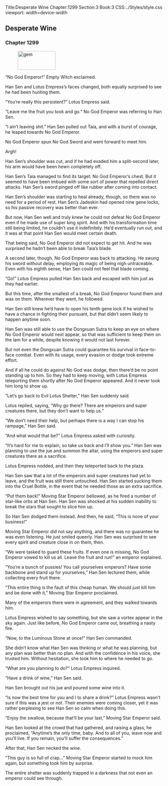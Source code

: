 Title:Desperate Wine 
Chapter:1299 
Section:3 
Book:3 
CSS:../Styles/style.css 
viewport: width=device-width
  
## Desperate Wine
### Chapter 1299
  
<figure>
	<img src="../Images/gem.gif" alt="gem" id="gem" width="120" height="60" />
</figure>
  

  
“No God Emperor!” Empty Witch exclaimed.

Han Sen and Lotus Empress’s faces changed, both equally surprised to see he had been hunting them.

“You’re really this persistent?” Lotus Empress said.

“Leave me the fruit you took and go.” No God Emperor was referring to Han Sen.

“I ain’t leaving shit.” Han Sen pulled out Taia, and with a burst of courage, he leaped towards No God Emperor.

No God Emperor spun No God Sword and went forward to meet him.

Argh!

Han Sen’s shoulder was cut, and if he had evaded him a split-second later, his arm would have been hewn completely off.

Han Sen’s Taia managed to find its target: No God Emperor’s chest. But it seemed to have been imbued with some sort of power that repelled direct attacks. Han Sen’s sword pinged off like rubber after coming into contact.

Han Sen’s shoulder was starting to heal already, though, so there was no need for a period of rest. Han Sen’s Jadeskin had opened nine gene locks, so his passive recovery was better than ever.

But now, Han Sen well and truly knew he could not defeat No God Emperor even if he made use of super king spirit. And with his transformation time still being limited, he couldn’t use it indefinitely. He’d eventually run out, and it was at that point Han Sen would meet certain death.

That being said, No God Emperor did not expect to get hit. And he was surprised he hadn’t been able to break Taia’s blade.

A second later, though, No God Emperor was back to attacking. He swung his sword without delay, employing its magic of being nigh untraceable. Even with his eighth sense, Han Sen could not feel that blade coming.

“Go!” Lotus Empress pulled Han Sen back and escaped with him just as they had earlier.

But this time, after the smallest of a break, No God Emperor found them and was on them. Wherever they went, he followed.

Han Sen still knew he’d have to open his tenth gene lock if he wished to have a chance in fighting their pursuant, but that didn’t seem likely to happen anytime soon.

Han Sen was still able to use the Dongxuan Sutra to keep an eye on where No God Emperor would next appear, so that was sufficient to keep them on the lam for a while, despite knowing it would not last forever.

But not even the Dongxuan Sutra could guarantee his survival in face-to-face combat. Even with its usage, every evasion or dodge took extreme effort.

And if all he could do against No God was dodge, then there’d be no point standing up to him. So they had to keep moving, with Lotus Empress teleporting them shortly after No God Emperor appeared. And it never took him long to show up.

“Let’s go back to Evil Lotus Shelter,” Han Sen suddenly said.

Lotus replied, saying, “Why go there? There are emperors and super creatures there, but they don’t want to help us.”

“We don’t need their help, but perhaps there is a way I can stop his rampage,” Han Sen said.

“And what would that be?” Lotus Empress asked with curiosity.

“It’s hard for me to explain, so take us back and I’ll show you.” Han Sen was planning to use the jue and summon the altar, using the emperors and super creatures there as a sacrifice.

Lotus Empress nodded, and then they teleported back to the plaza.

Han Sen saw that a lot of the emperors and super creatures had yet to leave, and the fruit was still there untouched. Han Sen started sucking them into the Cruel Bottle, in the event that he needed those as an extra sacrifice.

“Put them back!” Moving Star Emperor bellowed, as he fired a number of star-like orbs at Han Sen. Han Sen was shocked at his sudden inability to break the stars that sought to slice him up.

So Han Sen dodged them instead. And then, he said, “This is none of your business!”

Moving Star Emperor did not say anything, and there was no guarantee he was even listening. He just smiled queerly. Han Sen was surprised to see every spirit and creature close in on them, then.

“We were tasked to guard these fruits. If even one is missing, No God Emperor vowed to kill us all. Leave the fruit and run!” an emperor explained.

“You’re a bunch of pussies! You call yourselves emperors? Have some backbone and stand up for yourselves,” Han Sen lectured them, while collecting every fruit there.

“This entire thing is the fault of this cheap human. We should just kill him and be done with it,” Moving Star Emperor proclaimed.

Many of the emperors there were in agreement, and they walked towards him.

Lotus Empress wished to say something, but she saw a vortex appear in the sky again. Just like before, No God Emperor came out, breathing a nasty fire.

“Now, to the Luminous Stone at once!” Han Sen commanded.

She didn’t know what Han Sen was thinking or what he was planning, but any plan was better than no plan. And with the confidence in his voice, she trusted him. Without hesitation, she took him to where he needed to go.

“What are you planning to do?” Lotus Empress inquired.

“Have a drink of wine,” Han Sen said.

Han Sen brought out his jue and poured some wine into it.

“Is now the best time for you and I to share a drink?” Lotus Empress wasn’t sure if this was a jest or not. Their enemies were coming closer, yet it was rather perplexing to see Han Sen so calm when doing this.

“Enjoy the swallow, because that’ll be your last,” Moving Star Emperor said.

Han Sen looked at the crowd that had gathered, and raising a glass, he proclaimed, “Anytime’s the only time, baby. And to all of you, leave now and you’ll live. If you remain, you’ll suffer the consequences.”

After that, Han Sen necked the wine.

“This guy is so full of crap…” Moving Star Emperor started to mock him again, but something took him by surprise.

The entire shelter was suddenly trapped in a darkness that not even an emperor could see through.